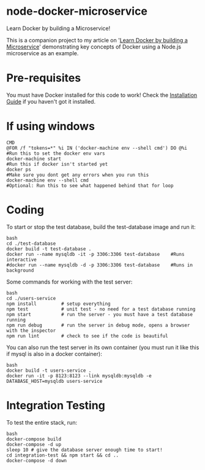 # node-docker-microservice

Learn Docker by building a Microservice!

This is a companion project to my article on '[Learn Docker by building a Microservice](http://www.dwmkerr.com/learn-docker-by-building-a-microservice/)' demonstrating key concepts of Docker using a Node.js microservice as an example.

# Pre-requisites

You must have Docker installed for this code to work! Check the [Installation Guide](https://docs.docker.com/engine/installation/) if you haven't got it installed.

# If using windows

```
CMD
@FOR /f "tokens=*" %i IN ('docker-machine env --shell cmd') DO @%i  #Run this to set the docker env vars
docker-machine start                                                #Run this if docker isn't started yet
docker ps                                                           #Make sure you dont get any errors when you run this
docker-machine env --shell cmd                                      #Optional: Run this to see what happened behind that for loop
```

# Coding

To start or stop the test database, build the test-database image and run it:

```
bash
cd ./test-database
docker build -t test-database .
docker run --name mysqldb -it -p 3306:3306 test-database    #Runs interactive
#docker run --name mysqldb -d -p 3306:3306 test-database    #Runs in background
```

Some commands for working with the test server:

```
bash
cd ./users-service
npm install         # setup everything
npm test            # unit test - no need for a test database running
npm start           # run the server - you must have a test database running
npm run debug       # run the server in debug mode, opens a browser with the inspector
npm run lint        # check to see if the code is beautiful
```

You can also run the test server in its own container (you must run it like this if mysql is also in a docker container):

```
bash
docker build -t users-service .
docker run -it -p 8123:8123 --link mysqldb:mysqldb -e DATABASE_HOST=mysqldb users-service
```

# Integration Testing

To test the entire stack, run:

```
bash
docker-compose build
docker-compose -d up
sleep 10 # give the database server enough time to start!
cd integration-test && npm start && cd ..
docker-compose -d down
```
